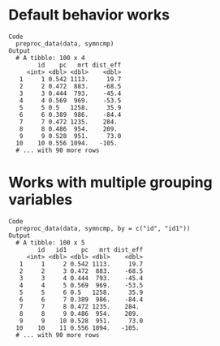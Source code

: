 # Default behavior works

    Code
      preproc_data(data, symncmp)
    Output
      # A tibble: 100 x 4
            id    pc   mrt dist_eff
         <int> <dbl> <dbl>    <dbl>
       1     1 0.542 1113.     19.7
       2     2 0.472  883.    -68.5
       3     3 0.444  793.    -45.4
       4     4 0.569  969.    -53.5
       5     5 0.5   1258.     35.9
       6     6 0.389  986.    -84.4
       7     7 0.472 1235.    284. 
       8     8 0.486  954.    209. 
       9     9 0.528  951.     73.0
      10    10 0.556 1094.   -105. 
      # ... with 90 more rows

# Works with multiple grouping variables

    Code
      preproc_data(data, symncmp, by = c("id", "id1"))
    Output
      # A tibble: 100 x 5
            id   id1    pc   mrt dist_eff
         <int> <dbl> <dbl> <dbl>    <dbl>
       1     1     2 0.542 1113.     19.7
       2     2     3 0.472  883.    -68.5
       3     3     4 0.444  793.    -45.4
       4     4     5 0.569  969.    -53.5
       5     5     6 0.5   1258.     35.9
       6     6     7 0.389  986.    -84.4
       7     7     8 0.472 1235.    284. 
       8     8     9 0.486  954.    209. 
       9     9    10 0.528  951.     73.0
      10    10    11 0.556 1094.   -105. 
      # ... with 90 more rows

